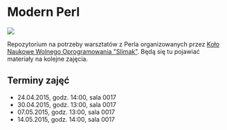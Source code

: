 # Modern Perl

[![](https://slimakuj.files.wordpress.com/2015/04/perl-poster-web.png?w=212&h=300)](https://slimakuj.files.wordpress.com/2015/04/perl-poster-web.png)

Repozytorium na potrzeby warsztatów z Perla organizowanych przez [Koło Naukowe
Wolnego Oprogramowania "Slimak"](http://slimak.matinf.uj.edu.pl/). Będą się tu pojawiać materiały na kolejne
zajęcia.

## Terminy zajęć
* 24.04.2015, godz. 14:00, sala 0017
* 30.04.2015, godz. 13:00, sala 0017
* 07.05.2015, godz. 13:00, sala 0017
* 14.05.2015, godz. 14:00, sala 0017

